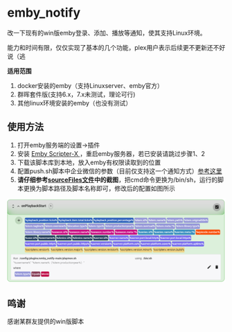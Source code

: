 # emby_notify
改一下现有的win版emby登录、添加、播放等通知，使其支持Linux环境。

能力和时间有限，仅仅实现了基本的几个功能，plex用户表示后续更不更新还不好说（逃

**适用范围**

1. docker安装的emby（支持Linuxserver、emby官方）
2. 群晖套件版(支持6.x，7.x未测试，理论可行)
3. 其他linux环境安装的emby（也没有测试）

## 使用方法

1. 打开emby服务端的设置->插件
2. 安装 [Emby Scripter-X ](https://github.com/AnthonyMusgrove/Emby-ScripterX "Emby Scripter-X ") ，重启emby服务器，若已安装请跳过步骤1、2
3. 下载该脚本库到本地，放入emby有权限读取到的位置
3. 配置push.sh脚本中企业微信的参数（目前仅支持这一个通知方式）[参考这里](http://note.youdao.com/s/HMiudGkb "参考这里")
3. **请仔细参考[sourceFiles文件](https://github.com/Qliangw/emby_notify/tree/main/sourceFiles "sourceFiles文件")中的截图**，把cmd命令更换为/bin/sh，运行的脚本更换为脚本路径及脚本名称即可，修改后的配置如图所示

![](https://raw.githubusercontent.com/Qliangw/emby_notify/main/pic/demo.png)

## 鸣谢

感谢某群友提供的win版脚本
